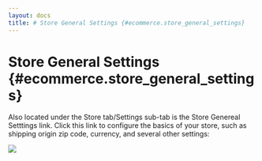 ```yaml
---
layout: docs
title: # Store General Settings {#ecommerce.store_general_settings}
---
```


# Store General Settings {#ecommerce.store_general_settings}

Also located under the Store tab/Settings sub-tab is the Store Genereal
Setttings link. Click this link to configure the basics of your store,
such as shipping origin zip code, currency, and several other settings:

![](assets/images/screenshots/ecommerce/general_settings.png)
